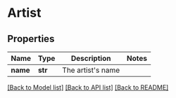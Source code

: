 # Artist

## Properties
Name | Type | Description | Notes
------------ | ------------- | ------------- | -------------
**name** | **str** | The artist&#x27;s name | 

[[Back to Model list]](../README.md#documentation-for-models) [[Back to API list]](../README.md#documentation-for-api-endpoints) [[Back to README]](../README.md)

